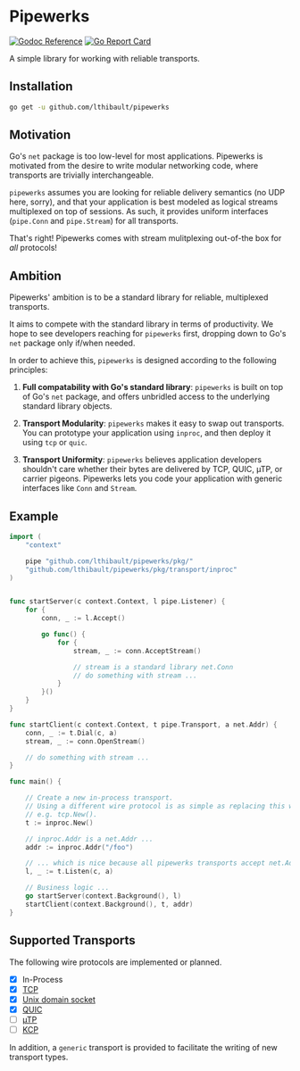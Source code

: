 # Pipewerks

[![Godoc Reference](https://img.shields.io/badge/godoc-reference-blue.svg?style=flat-square)](https://godoc.org/github.com/lthibault/pipewerks/pkg) [![Go Report Card](https://goreportcard.com/badge/github.com/lthibault/pipewerks?style=flat-square)](https://goreportcard.com/report/github.com/lthibault/pipewerks)

A simple library for working with reliable transports.

## Installation

```bash
go get -u github.com/lthibault/pipewerks
```

## Motivation

Go's `net` package is too low-level for most applications.  Pipewerks is motivated from
the desire to write modular networking code, where transports are trivially interchangeable.

`pipewerks` assumes you are looking for reliable delivery semantics (no UDP here, sorry), and that your application is best modeled as logical streams multiplexed on top of sessions.  As such, it provides uniform interfaces (`pipe.Conn` and `pipe.Stream`) for all transports.

That's right! Pipewerks comes with stream mulitplexing out-of-the box for _all_ protocols!

## Ambition

Pipewerks' ambition is to be a standard library for reliable, multiplexed transports.

It aims to compete with the standard library in terms of productivity.  We hope to
see developers reaching for `pipewerks` first, dropping down to Go's `net` package only
if/when needed.

In order to achieve this, `pipewerks` is designed according to the following principles:

1. **Full compatability with Go's standard library**:  `pipewerks` is built on top of Go's `net` package, and offers unbridled access to the underlying standard library objects.

2. **Transport Modularity**:  `pipewerks` makes it easy to swap out transports.  You can prototype your application using `inproc`, and then deploy it using `tcp` or `quic`.

3. **Transport Uniformity**:  `pipewerks` believes application developers shouldn't care whether their bytes are delivered by TCP, QUIC, µTP, or carrier pigeons.  Pipewerks lets you code your application with generic interfaces like `Conn` and `Stream`.

## Example

```go
import (
    "context"

    pipe "github.com/lthibault/pipewerks/pkg/"
    "github.com/lthibault/pipewerks/pkg/transport/inproc"
)


func startServer(c context.Context, l pipe.Listener) {
    for {
        conn, _ := l.Accept()

        go func() {
            for {
                stream, _ := conn.AcceptStream()

                // stream is a standard library net.Conn
                // do something with stream ...
            }
        }()
    }
}

func startClient(c context.Context, t pipe.Transport, a net.Addr) {
    conn, _ := t.Dial(c, a)
    stream, _ := conn.OpenStream()

    // do something with stream ...
}

func main() {

    // Create a new in-process transport.
    // Using a different wire protocol is as simple as replacing this with
    // e.g. tcp.New().
    t := inproc.New()

    // inproc.Addr is a net.Addr ...
    addr := inproc.Addr("/foo")

    // ... which is nice because all pipewerks transports accept net.Addr.
    l, _ := t.Listen(c, a)

    // Business logic ...
    go startServer(context.Background(), l)
    startClient(context.Background(), t, addr)
}
```

## Supported Transports

The following wire protocols are implemented or planned.

- [x] In-Process
- [x] [TCP](https://en.wikipedia.org/wiki/Transmission_Control_Protocol)
- [x] [Unix domain socket](https://en.wikipedia.org/wiki/Unix_domain_socket)
- [x] [QUIC](https://en.wikipedia.org/wiki/QUIC)
- [ ] [µTP](https://en.wikipedia.org/wiki/Micro_Transport_Protocol)
- [ ] [KCP](https://github.com/xtaci/kcp-go)

In addition, a `generic` transport is provided to facilitate the writing of new transport types.
